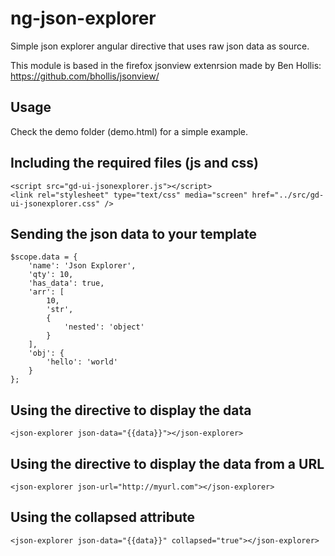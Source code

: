 ng-json-explorer
================

Simple json explorer angular directive that uses raw json data as source.

This module is based in the firefox jsonview extenrsion made by Ben Hollis: https://github.com/bhollis/jsonview/

Usage
-------------------------
Check the demo folder (demo.html) for a simple example.

Including the required files (js and css)
-------------------------
```
<script src="gd-ui-jsonexplorer.js"></script> 
<link rel="stylesheet" type="text/css" media="screen" href="../src/gd-ui-jsonexplorer.css" />
```

Sending the json data to your template
-------------------------
```
$scope.data = {
	'name': 'Json Explorer',
	'qty': 10,
	'has_data': true,
	'arr': [
		10,
		'str',
		{
			'nested': 'object'
		}
	],
	'obj': {
		'hello': 'world'
	}
};
```

Using the directive to display the data
-------------------------
```
<json-explorer json-data="{{data}}"></json-explorer>
```

Using the directive to display the data from a URL
-------------------------
```
<json-explorer json-url="http://myurl.com"></json-explorer>
```
Using the collapsed attribute
-------------------------
```
<json-explorer json-data="{{data}}" collapsed="true"></json-explorer>
```
